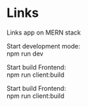 # Links
Links app on MERN stack

Start development mode: <br>
npm run dev

Start build Frontend: <br>
npm run client:build

Start build Frontend: <br>
npm run client:build
